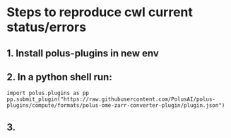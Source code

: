 # Steps to reproduce cwl current status/errors
## 1. Install polus-plugins in new env
## 2. In a python shell run:
```
import polus.plugins as pp
pp.submit_plugin("https://raw.githubusercontent.com/PolusAI/polus-plugins/compute/formats/polus-ome-zarr-converter-plugin/plugin.json")
```
## 3. 